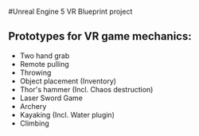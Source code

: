 #Unreal Engine 5 VR Blueprint project

## Prototypes for VR game mechanics:

- Two hand grab
- Remote pulling
- Throwing
- Object placement (Inventory)
- Thor's hammer (Incl. Chaos destruction)
- Laser Sword Game
- Archery
- Kayaking (Incl. Water plugin)
- Climbing
